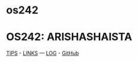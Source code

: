 # os242
# OS242: ARISHASHAISTA
[TIPS](https://github.com/cbkadal/os242/blob/879e7262675f856637d282788a678753e340db9c/tips.md) - [LINKS](https://github.com/cbkadal/os242/blob/879e7262675f856637d282788a678753e340db9c/links.md) — [LOG](https://github.com/arishashaista/os242/blob/42f5504793fbaaa4dbc621a83a6e578f1c248908/TXT/mylog.txt) - [GitHub](arishashaista.github.io/os242/)
